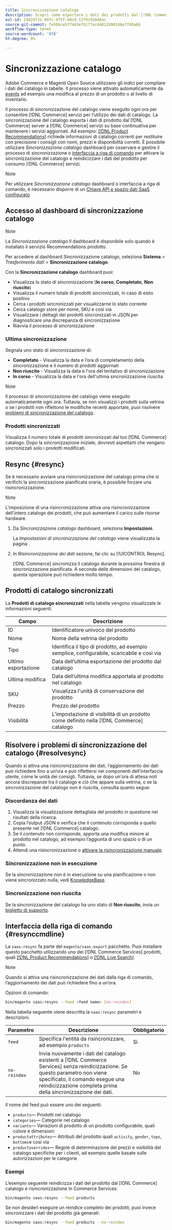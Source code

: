 ```yaml
---
title: Sincronizzazione catalogo
description: Scopri come esportare i dati dei prodotti dal [!DNL Commerce] server a [!DNL Commerce Services] mantenere costantemente aggiornati i servizi.
exl-id: 19d29731-097c-4f5f-b8c0-12f9c91848ac
source-git-commit: fe5bbceb7f443e7b177ecd4812b981d6e7fd0a6b
workflow-type: tm+mt
source-wordcount: '878'
ht-degree: 0%

---
```


# Sincronizzazione catalogo

Adobe Commerce e Magenti Open Source utilizzano gli indici per compilare i dati del catalogo in tabelle. Il processo viene attivato automaticamente da [events](https://experienceleague.adobe.com/docs/commerce-admin/systems/tools/index-management.html#events-that-trigger-full-reindexing) ad esempio una modifica al prezzo di un prodotto o al livello di inventario.

Il processo di sincronizzazione del catalogo viene eseguito ogni ora per consentire [!DNL Commerce] servizi per l’utilizzo dei dati di catalogo. La sincronizzazione del catalogo esporta i dati di prodotto dal [!DNL Commerce] server a [!DNL Commerce] servizi su base continuativa per mantenere i servizi aggiornati. Ad esempio: [[!DNL Product Recommendations]](/help/product-recommendations/overview.md) richiede informazioni di catalogo correnti per restituire con precisione i consigli con nomi, prezzi e disponibilità corretti. È possibile utilizzare _Sincronizzazione catalogo_ dashboard per osservare e gestire il processo di sincronizzazione o [interfaccia a riga di comando](#resynccmdline) per attivare la sincronizzazione del catalogo e reindicizzare i dati del prodotto per consumo [!DNL Commerce] servizi.

>[!NOTE]
>
> Per utilizzare _Sincronizzazione catalogo_ dashboard o interfaccia a riga di comando, è necessario disporre di un [Chiave API e spazio dati SaaS configurato](saas.md).

## Accesso al dashboard di sincronizzazione catalogo

>[!NOTE]
>
> La _Sincronizzazione catalogo_ Il dashboard è disponibile solo quando è installato il servizio Recommendations prodotto.

Per accedere al dashboard Sincronizzazione catalogo, seleziona **Sistema** > _Trasferimento dati_ > **Sincronizzazione catalogo**.

Con la **Sincronizzazione catalogo** dashboard puoi:

- Visualizza lo stato di sincronizzazione (**In corso**, **Completato**, **Non riuscito**)
- Visualizza il numero totale di prodotti sincronizzati, in caso di esito positivo
- Cerca i prodotti sincronizzati per visualizzarne lo stato corrente
- Cerca catalogo store per nome, SKU e così via
- Visualizzare i dettagli dei prodotti sincronizzati in JSON per diagnosticare una discrepanza di sincronizzazione
- Riavvia il processo di sincronizzazione

### Ultima sincronizzazione

Segnala uno stato di sincronizzazione di:

- **Completato** - Visualizza la data e l’ora di completamento della sincronizzazione e il numero di prodotti aggiornati
- **Non riuscito** - Visualizza la data e l&#39;ora del tentativo di sincronizzazione
- **In corso** - Visualizza la data e l&#39;ora dell&#39;ultima sincronizzazione riuscita

>[!NOTE]
>
> Il processo di sincronizzazione del catalogo viene eseguito automaticamente ogni ora. Tuttavia, se non visualizzi i prodotti sulla vetrina o se i prodotti non riflettono le modifiche recenti apportate, puoi risolvere [problemi di sincronizzazione del catalogo](#resolvesync).

### Prodotti sincronizzati

Visualizza il numero totale di prodotti sincronizzati dal tuo [!DNL Commerce] catalogo. Dopo la sincronizzazione iniziale, dovresti aspettarti che vengano sincronizzati solo i prodotti modificati.

## Resync {#resync}

Se è necessario avviare una risincronizzazione del catalogo prima che si verifichi la sincronizzazione pianificata oraria, è possibile forzare una risincronizzazione.

>[!NOTE]
>
> L&#39;imposizione di una risincronizzazione attiva una risincronizzazione dell&#39;intero catalogo dei prodotti, che può aumentare il carico sulle risorse hardware.

1. Da _Sincronizzazione catalogo_ dashboard, seleziona **Impostazioni**.

   La _Impostazioni di sincronizzazione del catalogo_ viene visualizzata la pagina .

1. In _Risincronizzazione dei dati_ sezione, fai clic su [!UICONTROL Resync].

   [!DNL Commerce] sincronizza il catalogo durante la prossima finestra di sincronizzazione pianificata. A seconda delle dimensioni del catalogo, questa operazione può richiedere molto tempo.

## Prodotti di catalogo sincronizzati

La **Prodotti di catalogo sincronizzati** nella tabella vengono visualizzate le informazioni seguenti.

| Campo | Descrizione |
|---|---|
| ID | Identificatore univoco del prodotto |
| Nome | Nome della vetrina del prodotto |
| Tipo | Identifica il tipo di prodotto, ad esempio semplice, configurabile, scaricabile e così via |
| Ultimo esportazione | Data dell’ultima esportazione del prodotto dal catalogo |
| Ultima modifica | Data dell’ultima modifica apportata al prodotto nel catalogo |
| SKU | Visualizza l&#39;unità di conservazione del prodotto |
| Prezzo | Prezzo del prodotto |
| Visibilità | L’impostazione di visibilità di un prodotto come definito nella [!DNL Commerce] catalogo |

## Risolvere i problemi di sincronizzazione del catalogo {#resolvesync}

Quando si attiva una risincronizzazione dei dati, l’aggiornamento dei dati può richiedere fino a un’ora e può riflettersi nei componenti dell’interfaccia utente, come le unità dei consigli. Tuttavia, se dopo un&#39;ora di attesa noti ancora discrepanze tra il catalogo e ciò che appare sulla vetrina, o se la sincronizzazione del catalogo non è riuscita, consulta quanto segue:

### Discordanza dei dati

1. Visualizza la visualizzazione dettagliata del prodotto in questione nei risultati della ricerca.
1. Copia l’output JSON e verifica che il contenuto corrisponda a quello presente nel [!DNL Commerce] catalogo.
1. Se il contenuto non corrisponde, apporta una modifica minore al prodotto nel catalogo, ad esempio l’aggiunta di uno spazio o di un punto.
1. Attendi una risincronizzazione o [attivare la risincronizzazione manuale](#resync).

### Sincronizzazione non in esecuzione

Se la sincronizzazione non è in esecuzione su una pianificazione o non viene sincronizzato nulla, vedi [KnowledgeBase](https://support.magento.com/hc/en-us/articles/360042224851).

### Sincronizzazione non riuscita

Se la sincronizzazione del catalogo ha uno stato di **Non riuscito**, invia un [biglietto di supporto](https://support.magento.com/hc/en-us/articles/360000913794#submit-ticket).

## Interfaccia della riga di comando {#resynccmdline}

La `saas:resync` fa parte del `magento/saas-export` pacchetto. Puoi installare questo pacchetto utilizzando uno dei [!DNL Commerce Services] prodotti, quali [[!DNL Product Recommendations]](/help/product-recommendations/install-configure.md) o [[!DNL Live Search]](/help/live-search/install.md).

>[!NOTE]
>
> Quando si attiva una risincronizzazione dei dati dalla riga di comando, l’aggiornamento dei dati può richiedere fino a un’ora.

Opzioni di comando:

```bash
bin/magento saas:resync --feed <feed name> [no-reindex]
```

Nella tabella seguente viene descritta la `saas:resync` parametri e descrizioni.

| Parametro | Descrizione | Obbligatorio |
|---| ---| ---|
| `feed` | Specifica l&#39;entità da risincronizzare, ad esempio `products` | Sì |
| `no-reindex` | Invia nuovamente i dati del catalogo esistenti a [!DNL Commerce Services] senza reindicizzazione. Se questo parametro non viene specificato, il comando esegue una reindicizzazione completa prima della sincronizzazione dei dati. | No |

Il nome del feed può essere uno dei seguenti:

- `products`— Prodotti nel catalogo
- `categories`— Categorie nel catalogo
- `variants`— Variazioni di prodotto di un prodotto configurabile, quali colore e dimensioni
- `productattributes`— Attributi del prodotto quali `activity`, `gender`, `tops`, `bottoms`e così via
- `productoverrides`— Regole di determinazione dei prezzi e visibilità del catalogo specifiche per i clienti, ad esempio quelle basate sulle autorizzazioni per le categorie

### Esempi

L’esempio seguente reindicizza i dati del prodotto dal [!DNL Commerce] catalogo e risincronizzazione in Commerce Services:

```bash
bin/magento saas:resync --feed products
```

Se non desideri eseguire un reindice completo dei prodotti, puoi invece sincronizzare i dati del prodotto già generati:

```bash
bin/magento saas:resync --feed products --no-reindex
```
